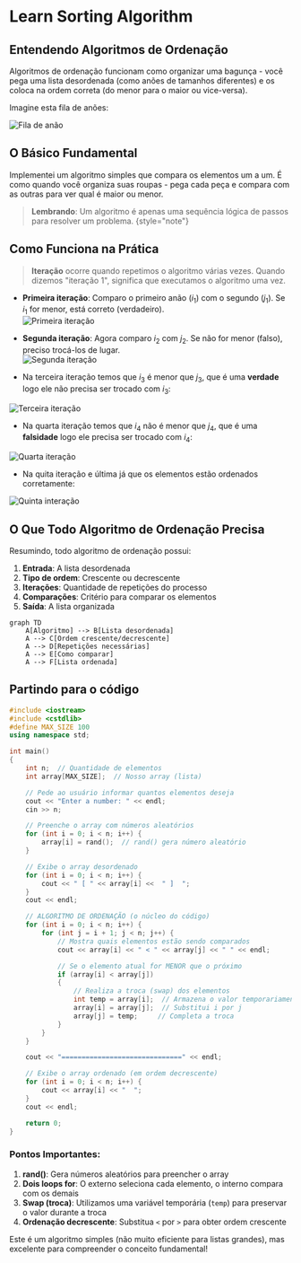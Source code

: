 # Learn Sorting Algorithm

## Entendendo Algoritmos de Ordenação

Algoritmos de ordenação funcionam como organizar uma bagunça - você pega uma lista desordenada (como anões de tamanhos diferentes) e os coloca na ordem correta (do menor para o maior ou vice-versa).

Imagine esta fila de anões:

![Fila de anão](filadeanao)

## O Básico Fundamental

Implementei um algoritmo simples que compara os elementos um a um. É como quando você organiza suas roupas - pega cada peça e compara com as outras para ver qual é maior ou menor.

> **Lembrando**: Um algoritmo é apenas uma sequência lógica de passos para resolver um problema.
> {style="note"}

## Como Funciona na Prática

> **Iteração** ocorre quando repetimos o algoritmo várias vezes. Quando dizemos "iteração 1", significa que executamos o algoritmo uma vez.

- **Primeira iteração**: Comparo o primeiro anão ($i_1$) com o segundo ($j_1$). Se $i_1$ for menor, está correto (verdadeiro).  
![Primeira iteração](Primeiraiteracao)

- **Segunda iteração**: Agora comparo $i_2$ com $j_2$. Se não for menor (falso), preciso trocá-los de lugar.  
![Segunda iteração](segundaint)

- Na terceira iteração temos que $i_{3}$ é menor que $j_{3}$, que é uma **verdade** logo ele não precisa ser trocado com $i_{3}$:

![Terceira iteração](terceiraint)

- Na quarta iteração temos que $i_{4}$ não é menor que $j_{4}$, que é uma **falsidade** logo ele precisa ser trocado com $i_{4}$:

![Quarta iteração](quartainteração)

- Na quita iteração e última já que os elementos estão ordenados corretamente:

![Quinta interação](quintainteracao)

## O Que Todo Algoritmo de Ordenação Precisa

Resumindo, todo algoritmo de ordenação possui:

1. **Entrada**: A lista desordenada
2. **Tipo de ordem**: Crescente ou decrescente
3. **Iterações**: Quantidade de repetições do processo
4. **Comparações**: Critério para comparar os elementos
5. **Saída**: A lista organizada

```mermaid
graph TD
    A[Algoritmo] --> B[Lista desordenada]
    A --> C[Ordem crescente/decrescente]
    A --> D[Repetições necessárias]
    A --> E[Como comparar]
    A --> F[Lista ordenada]
```

## Partindo para o código

```c++
#include <iostream>
#include <cstdlib>
#define MAX_SIZE 100
using namespace std;

int main()
{
    int n;  // Quantidade de elementos
    int array[MAX_SIZE];  // Nosso array (lista)

    // Pede ao usuário informar quantos elementos deseja
    cout << "Enter a number: " << endl;
    cin >> n;

    // Preenche o array com números aleatórios
    for (int i = 0; i < n; i++) {
        array[i] = rand();  // rand() gera número aleatório
    }

    // Exibe o array desordenado
    for (int i = 0; i < n; i++) {
        cout << " [ " << array[i] <<  " ]  ";
    }
    cout << endl;

    // ALGORITMO DE ORDENAÇÃO (o núcleo do código)
    for (int i = 0; i < n; i++) {
        for (int j = i + 1; j < n; j++) {
            // Mostra quais elementos estão sendo comparados
            cout << array[i] << " < " << array[j] << " " << endl;

            // Se o elemento atual for MENOR que o próximo
            if (array[i] < array[j])
            {
                // Realiza a troca (swap) dos elementos
                int temp = array[i];  // Armazena o valor temporariamente
                array[i] = array[j];  // Substitui i por j
                array[j] = temp;     // Completa a troca
            }
        }
    }

    cout << "==============================" << endl;

    // Exibe o array ordenado (em ordem decrescente)
    for (int i = 0; i < n; i++) {
        cout << array[i] << "  ";
    }
    cout << endl;

    return 0;
}
```

### Pontos Importantes:

1. **rand()**: Gera números aleatórios para preencher o array
2. **Dois loops for**: O externo seleciona cada elemento, o interno compara com os demais
3. **Swap (troca)**: Utilizamos uma variável temporária (`temp`) para preservar o valor durante a troca
4. **Ordenação decrescente**: Substitua `<` por `>` para obter ordem crescente

Este é um algoritmo simples (não muito eficiente para listas grandes), mas excelente para compreender o conceito fundamental!
